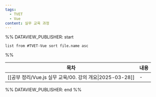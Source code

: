 ```yaml
---
tags:
  - TVET
  - Vue
content: 실무 교육 과정
---
```


%% DATAVIEW_PUBLISHER: start
```dataview
list from #TVET-Vue sort file.name asc
```
%%

| 목차                                         | 내용 |
| ------------------------------------------ | -- |
| [[공부 정리/Vue.js 실무 교육/00. 강의 개요\|2025-03-28]] | \- |

%% DATAVIEW_PUBLISHER: end %%

